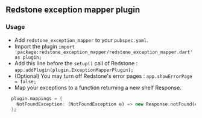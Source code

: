 ## Redstone exception mapper plugin

### Usage

* Add `redstone_exception_mapper` to your `pubspec.yaml`.
* Import the plugin `import 'package:redstone_exception_mapper/redstone_exception_mapper.dart' as plugin;`
* Add this line before the `setup()` call of Redstone : `app.addPlugin(plugin.ExceptionMapperPlugin);`
* (Optional) You may turn off Redstone's error pages : `app.showErrorPage = false;`
* Map your exceptions to a function returning a new shelf Response. 

```dart
  plugin.mappings = {
    NotFoundException: (NotFoundException e) => new Response.notFound(e.message)
  };
```
